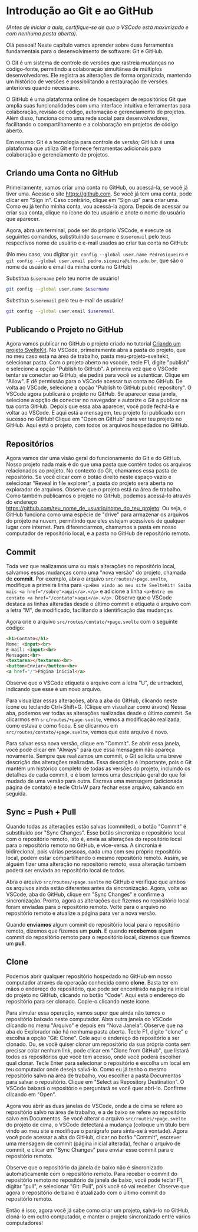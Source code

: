 # Introdução ao Git e ao GitHub

_(Antes de iniciar a aula, certifique-se de que o VSCode está maximizado e com nenhuma pasta aberta)._

Olá pessoal! Neste capítulo vamos aprender sobre duas ferramentas fundamentais para o desenvolvimento de software: Git e GitHub.

O Git é um sistema de controle de versões que rastreia mudanças no código-fonte, permitindo a colaboração simultânea de múltiplos desenvolvedores. Ele registra as alterações de forma organizada, mantendo um histórico de versões e possibilitando a restauração de versões anteriores quando necessário.

O GitHub é uma plataforma online de hospedagem de repositórios Git que amplia suas funcionalidades com uma interface intuitiva e ferramentas para colaboração, revisão de código, automação e gerenciamento de projetos. Além disso, funciona como uma rede social para desenvolvedores, facilitando o compartilhamento e a colaboração em projetos de código aberto.

Em resumo: Git é a tecnologia para controle de versão; GitHub é uma plataforma que utiliza Git e fornece ferramentas adicionais para colaboração e gerenciamento de projetos.

## Criando uma Conta no GitHub

Primeiramente, vamos criar uma conta no GitHub, ou acessá-la, se você já tiver uma. Acesse o site <https://github.com>. Se você já tem uma conta, pode clicar em "Sign in". Caso contrário, clique em "Sign up" para criar uma. Como eu já tenho minha conta, vou acessá-la agora. Depois de acessar ou criar sua conta, clique no ícone do teu usuário e anote o nome do usuário que aparecer.

Agora, abra um terminal, pode ser do próprio VSCode, e execute os seguintes comandos, substituindo `$username` e `$useremail` pelo teus respectivos nome de usuário e e-mail usados ao criar tua conta no GitHub:

(No meu caso, vou digitar `git config --global user.name PedroSiqueira` e `git config --global user.email pedro.siqueira@ifms.edu.br`, que são o nome de usuário e email da minha conta no GitHub)

Substitua `$username` pelo teu nome de usuário!

```bash
git config --global user.name $username
```

Substitua `$useremail` pelo teu e-mail de usuário!

```bash
git config --global user.email $useremail
```

## Publicando o Projeto no GitHub

Agora vamos publicar no GitHub o projeto criado no tutorial [Criando um projeto SvelteKit](https://pedrosiqueira.github.io/ifmsjs/sveltekit/0A%20Criando%20um%20projeto%20SvelteKit.html). No VSCode, primeiramente abra a pasta do projeto, que no meu caso está na área de trabalho, pasta meu-projeto-sveltekit, selecionar pasta. Com o projeto aberto no vscode, tecle F1, digite "publish" e selecione a opção "Publish to GitHub". A primeira vez que o VSCode tentar se conectar ao GitHub, ele pedirá para você se autenticar. Clique em "Allow". E dê permissão para o VSCode acessar tua conta no GitHub. De volta ao VSCode, selecione a opção "Publish to GitHub public repository". O VSCode agora publicará o projeto no GitHub. Se aparecer essa janela, selecione a opção de conectar no navegador e autorize o Git a publicar na tua conta GitHub. Depois que essa aba aparecer, você pode fechá-la e voltar ao VSCode. E aqui está a mensagem, teu projeto foi publicado com sucesso no GitHub! Clique em "Open on GitHub" para ver teu projeto no GitHub. Aqui está o projeto, com todos os arquivos hospedados no GitHub.

## Repositórios

Agora vamos dar uma visão geral do funcionamento do Git e do GitHub. Nosso projeto nada mais é do que uma pasta que contém todos os arquivos relacionados ao projeto. No contexto do Git, chamamos essa pasta de repositório. Se você clicar com o botão direito neste espaço vazio e selecionar "Reveal in file explorer", a pasta do projeto será aberta no explorador de arquivos. Observe que o projeto está na área de trabalho. Como também publicamos o projeto no GitHub, podemos acessá-lo através do endereço <https://github.com/teu_nome_de_usuario/nome_do_teu_projeto>. Ou seja, o GitHub funciona como uma espécie de "drive" para armazenar os arquivos do projeto na nuvem, permitindo que eles estejam acessíveis de qualquer lugar com internet. Para diferenciarmos, chamamos a pasta em nosso computador de repositório local, e a pasta no GitHub de repositório remoto.

## Commit

Toda vez que realizamos uma ou mais alterações no repositório local, salvamos essas mudanças como uma "nova versão" do projeto, chamada de **commit**. Por exemplo, abra o arquivo `src/routes/+page.svelte`, modifique a primeira linha para `<p>Bem vindo ao meu site SvelteKit! Saiba mais <a href="/sobre">aqui</a>.</p>` e adicione a linha `<p>Entre em contato <a href="/contato">aqui</a>.</p>`. Observe que o VSCode destaca as linhas alteradas desde o último commit e etiqueta o arquivo com a letra "M", de modificado, facilitando a identificação das mudanças.

Agora crie o arquivo `src/routes/contato/+page.svelte` com o seguinte código:

```html
<h1>Contato</h1>
Nome: <input><br>
E-mail: <input><br>
Mensagem:<br>
<textarea></textarea><br>
<button>Enviar</button><br>
<a href="/">Página inicial</a>
```

Observe que o VSCode etiqueta o arquivo com a letra "U", de untracked, indicando que esse é um novo arquivo.

Para visualizar essas alterações, abra a aba do GitHub, clicando neste ícone ou teclando Ctrl+Shift+G. (Clique em visualizar como árvore) Nessa aba, podemos ver todas as alterações realizadas desde o último commit. Se clicarmos em `src/routes/+page.svelte`, vemos a modificação realizada, como estava e como ficou. E se clicarmos em `src/routes/contato/+page.svelte`, vemos que este arquivo é novo.

Para salvar essa nova versão, clique em "Commit". Se abrir essa janela, você pode clicar em "Always" para que essa mensagem não apareça novamente. Sempre que realizamos um commit, o Git solicita uma breve descrição das alterações realizadas. Essa descrição é importante, pois o Git mantém um histórico completo de todas as versões do projeto, incluindo os detalhes de cada commit, e é bom termos uma descrição geral do que foi mudado de uma versão para outra. Escreva uma mensagem (adicionada página de contato) e tecle Ctrl+W para fechar esse arquivo, salvando em seguida.

## Sync = Push + Pull

Quando todas as alterações estão salvas (commited), o botão "Commit" é substituído por "Sync Changes". Esse botão sincroniza o repositório local com o repositório remoto, isto é, envia as alterações do repositório local para o repositório remoto no GitHub, e vice-versa. A sincronia é bidirecional, pois várias pessoas, cada uma com seu próprio repositório local, podem estar compartilhando o mesmo repositório remoto. Assim, se alguém fizer uma alteração no repositório remoto, essa alteração também poderá ser enviada ao repositório local de todos.

Abra o arquivo `src/routes/+page.svelte` no GitHub e verifique que ambos os arquivos ainda estão diferentes antes da sincronização. Agora, volte ao VSCode, aba do GitHub, clique em "Sync Changes" e confirme a sincronização. Pronto, agora as alterações que fizemos no repositório local foram enviadas para o repositório remoto. Volte para o arquivo no repositório remoto e atualize a página para ver a nova versão.

Quando **enviamos** algum commit do repositório local para o repositório remoto, dizemos que fizemos um **push**. E quando **recebemos** algum commit do repositório remoto para o repositório local, dizemos que fizemos um **pull**.

## Clone

Podemos abrir qualquer repositório hospedado no GitHub em nosso computador através da operação conhecida como **clone**. Basta ter em mãos o endereço do repositório, que pode ser encontrado na página inicial do projeto no GitHub, clicando no botão "Code". Aqui está o endereço do repositório para ser clonado. Copie-o clicando neste ícone.

Para simular essa operação, vamos supor que ainda não temos o repositório baixado neste computador. Abra outra janela do VSCode clicando no menu "Arquivo" e depois em "Nova Janela". Observe que na aba do Explorador não há nenhuma pasta aberta. Tecle F1, digite "clone" e escolha a opção "Git: Clone". Cole aqui o endereço do repositório a ser clonado. Ou, se você quiser clonar um repositório da sua própria conta sem precisar colar nenhum link, pode clicar em "Clone from GitHub", que listará todos os repositórios que você tem acesso, onde você poderá escolher qual clonar. Tecle Enter para selecionar o repositório e escolha um local em teu computador onde deseja salvá-lo. Como eu já tenho o mesmo repositório salvo na área de trabalho, vou escolher a pasta Documentos para salvar o repositório. Clique em "Select as Repository Destination". O VSCode baixará o repositório e perguntará se você quer abri-lo. Confirme clicando em "Open".

Agora vou abrir as duas janelas do VSCode, onde a de cima se refere ao repositório salvo na área de trabalho, e a de baixo se refere ao repositório salvo em Documentos. Se você alterar o arquivo `src/routes/+page.svelte` do projeto de cima, o VSCode detectará a mudança (coloque um título bem vindo ao meu site e modifique o parágrafo para sinta-se à vontade). Agora você pode acessar a aba do GitHub, clicar no botão "Commit", escrever uma mensagem de commit (página inicial alterada), fechar o arquivo de commit, e clicar em "Sync Changes" para enviar esse commit para o repositório remoto.

Observe que o repositório da janela de baixo não é sincronizado automaticamente com o repositório remoto. Para receber o commit do repositório remoto no repositório da janela de baixo, você pode teclar F1, digitar "pull", e selecionar "Git: Pull", pois você só vai receber. Observe que agora o repositório de baixo é atualizado com o último commit do repositório remoto.

Então é isso, agora você já sabe como criar um projeto, salvá-lo no GitHub, cloná-lo em outro computador, e manter o projeto sincronizado entre vários computadores!
